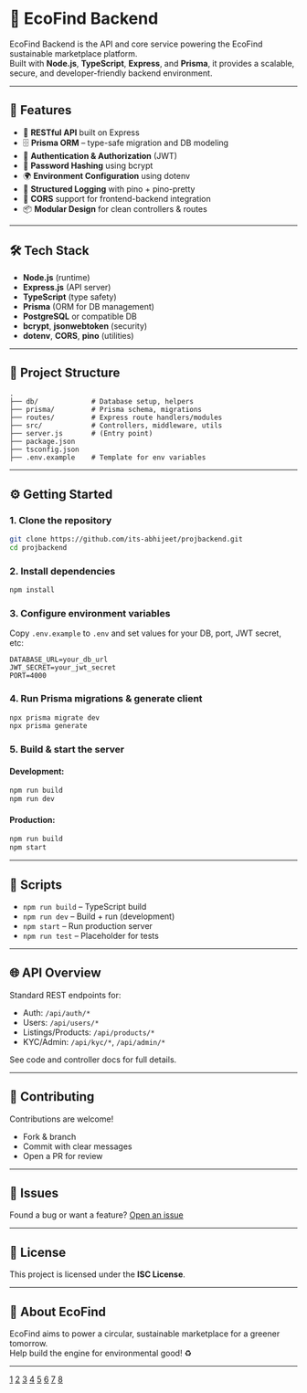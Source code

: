 # 🔗 EcoFind Backend

EcoFind Backend is the API and core service powering the EcoFind sustainable marketplace platform.  
Built with **Node.js**, **TypeScript**, **Express**, and **Prisma**, it provides a scalable, secure, and developer-friendly backend environment.

***

## 🚀 Features

- 🌱 **RESTful API** built on Express
- 🗄️ **Prisma ORM** – type-safe migration and DB modeling
- 👤 **Authentication & Authorization** (JWT)
- 🔑 **Password Hashing** using bcrypt
- 🌍 **Environment Configuration** using dotenv
- 📜 **Structured Logging** with pino + pino-pretty
- 🔗 **CORS** support for frontend-backend integration
- 📦 **Modular Design** for clean controllers & routes

***

## 🛠️ Tech Stack

- **Node.js** (runtime)
- **Express.js** (API server)
- **TypeScript** (type safety)
- **Prisma** (ORM for DB management)
- **PostgreSQL** or compatible DB
- **bcrypt**, **jsonwebtoken** (security)
- **dotenv**, **CORS**, **pino** (utilities)

***

## 📂 Project Structure

```
.
├── db/             # Database setup, helpers
├── prisma/         # Prisma schema, migrations
├── routes/         # Express route handlers/modules
├── src/            # Controllers, middleware, utils
├── server.js       # (Entry point)
├── package.json
├── tsconfig.json
├── .env.example    # Template for env variables
```

***

## ⚙️ Getting Started

### 1. Clone the repository
```bash
git clone https://github.com/its-abhijeet/projbackend.git
cd projbackend
```

### 2. Install dependencies
```bash
npm install
```

### 3. Configure environment variables
Copy `.env.example` to `.env` and set values for your DB, port, JWT secret, etc:
```
DATABASE_URL=your_db_url
JWT_SECRET=your_jwt_secret
PORT=4000
```

### 4. Run Prisma migrations & generate client
```bash
npx prisma migrate dev
npx prisma generate
```

### 5. Build & start the server
#### Development:
```bash
npm run build
npm run dev
```
#### Production:
```bash
npm run build
npm start
```

***

## 🧪 Scripts

- `npm run build` – TypeScript build
- `npm run dev` – Build + run (development)
- `npm start` – Run production server
- `npm run test` – Placeholder for tests

***

## 🌐 API Overview

Standard REST endpoints for:
- Auth: `/api/auth/*`
- Users: `/api/users/*`
- Listings/Products: `/api/products/*`
- KYC/Admin: `/api/kyc/*`, `/api/admin/*`

See code and controller docs for full details.

***

## 🤝 Contributing

Contributions are welcome!  
- Fork & branch
- Commit with clear messages
- Open a PR for review

***

## 🐞 Issues

Found a bug or want a feature? [Open an issue](https://github.com/its-abhijeet/projbackend/issues)

***

## 📜 License

This project is licensed under the **ISC License**.

***

## 🌱 About EcoFind

EcoFind aims to power a circular, sustainable marketplace for a greener tomorrow.  
Help build the engine for environmental good! ♻️

***

[1](https://github.com/rahil1202/backend-express-prisma-typescript-template)
[2](https://github.com/prisma/prisma)
[3](https://www.prisma.io/orm)
[4](https://www.reddit.com/r/node/comments/r0eq8k/productionready_template_for_backends_created/)
[5](https://www.prisma.io/blog/nestjs-prisma-rest-api-7D056s1BmOL0)
[6](https://blog.logrocket.com/creating-a-node-js-graphql-server-using-prisma-2/)
[7](https://www.npmjs.com/package/prisma)
[8](https://sourcegraph.com/github.com/prisma/prisma-examples)
